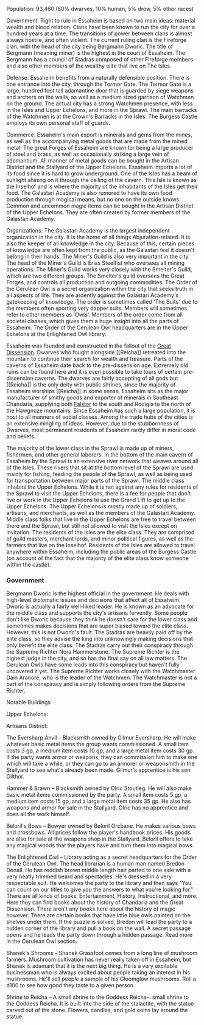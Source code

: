 Population: 93,460 (80% dwarves, 10% human, 5% drow, 5% other races)

Government: Right to rule in Essaheim is based on two main ideas: material wealth and blood relation. Clans have been known to run the city for over a hundred years at a time. The transitions of power between clans is almost always hostile, and often violent. The current ruling clan is the Fireforge clan, with the head of the city being Bergmann Dworic. The title of Bergmann (meaning miner) is the highest in the court of Essaheim. The Bergmann has a council of Stadras composed of other Fireforge members and also other members of the wealthy elite that live on The Isles.

Defense: Essaheim benefits from a naturally defensible position. There is one entrance into the city, through the Tormor Gate. The Tormor Gate is a large, hundred foot tall adamantine door that is guarded by siege weapons and archers on the walls, as well as a medium sized garrison of Watchmen on the ground. The actual city has a strong Watchmen presence, with less in the Isles and Upper Echelons, and more in the Sprawl. The main barracks of the Watchmen is at the Crown's Barracks in the Isles. The Burgess Castle employs its own personal staff of guards.

Commerce: Essaheim's main export is minerals and gems from the mines, as well as the accompanying metal goods that are made from the mined metal. The great Forges of Essaheim are known for being a large producer of steel and brass, as well as occasionally striking a large vein of adamantium. All manner of metal goods can be bought in the Artisan District and the Stallyard of the Upper Echelons. Essaheim imports a lot of its food since it is hard to grow underground. One of the Isles has a beam of sunlight shining on it through the ceiling of the cavern. This Isle is known as the Inselhof and is where the majority of the inhabitants of the Isles get their food. The Galastari Academy is also rumored to have its own food production through magical means, but no one on the outside knows. Common and uncommon magic items can be bought in the Artisan District of the Upper Echelons. They are often created by former members of the Galastari Academy.

Organizations: The Galastari Academy is the largest independent organization in the city. It is the home of all things Abjuration-related. It is also the keeper of all knowledge in the city. Because of this, certain pieces of knowledge are often kept from the public, as the Galastari feel it doesn't belong in their hands. The Miner's Guild is also very important in the city. The head of the Miner's Guild is Erias Steelfist who oversees all mining operations. The Miner's Guild works very closely with the Smelter's Guild, which are two different groups. The Smelter's guild oversees the Great Forges, and controls all production and outgoing commodities. The Order of the Cerulean Owl is a secret organization within the city that seeks truth in all aspects of life. They are ardently against the Galastari Academy's gatekeeping of knowledge. The order is sometimes called 'The Suits' due to the members often sporting very dapper suits. Members will sometimes refer to other members as 'Owls'. Members of the order come from all societal classes, which gives them a huge insight into all the parts of Essaheim. The Order of the Cerulean Owl headquarters are in the Upper Echelons at the Enlightened Owl library.

Essaheim was founded and constructed in the fallout of the [Great Dissension](The%20Great%20Dissension). Dwarves who fought alongside [[Reicha]] retreated into the mountain to continue their search for wealth and treasure. Parts of the caverns of Essaheim date back to the pre-dissension age. Extremely old ruins can be found here and it is even possible to take tours of certain pre-dissension caverns. The dwarves are fairly accepting of all gods but [[Reicha]] is the only deity with public shrines, since the majority of Essaheim worships [[Reicha]] in some sense. Essaheim sits as the major manufacturer of smithy goods and exporter of minerals in Southeast Chandaria, supplying both [Falstor](The%20Kingdom%20of%20Falstor.md) to the south and Rodigia to the north of the Hawgnoze mountains. Since Essaheim has such a large population, it is host to all manners of social classes. Among the trade hubs of the cities is an extensive mingling of ideas. However, due to the stubbornness of Dwarves, most permanent residents of Essaheim rarely differ in moral code and beliefs.

The majority of the lower class in the Sprawl is made up of miners, fishermen, and other general laborers. In the bottom of the main cavern of Essaheim by the Sprawl is an extensive river network that weaves around all of the Isles. These rivers that sit at the bottom level of the Sprawl are used mainly for fishing, feeding the people of the Sprawl, as well as being used for transportation between major parts of the Sprawl. The middle class inhabits the Upper Echelons. While it is not against any rules for residents of the Sprawl to visit the Upper Echelons, there is a fee for people that don't live or work in the Upper Echelons to use the Grand Lift to get up to the Upper Echelons. The Upper Echelons is mostly made up of soldiers, artisans, and merchants, as well as the members of the Galastari Academy. Middle class folks that live in the Upper Echelons are free to travel between there and the Sprawl, but still not allowed to visit the Isles except on invitation. The residents of the Isles are the elite class. They are comprised of guild masters, merchant lords, and minor political figures, as well as the farmers that live on the Inselhof. Residents of the Isles are allowed to travel anywhere within Essaheim, including the public areas of the Burgess Castle (on account of the fact that the majority of the elite class know someone within the castle).

### Government
Bergmann Dworic is the highest official in the government. He deals with high-level diplomatic issues and decisions that affect all of Essaheim. Dworic is actually a fairly well-liked leader. He is known as an advocate for the middle class and supports the city's artisans fervently. Some people don't like Dworic because they think he doesn't care for the lower class and sometimes makes decisions that are super biased toward the elite class. However, this is not Dworic's fault. The Stadras are heavily paid off by the elite class, so they advise the king into unknowingly making decisions that only benefit the elite class. The Stadras carry out their conspiracy through the Supreme Richter Nora Hammerstone. The Supreme Richter is the highest judge in the city, and so has the final say on all law matters. The Cerulean Owls have some leads into this conspiracy but haven't fully uncovered it yet. The Supreme Richter works closely with the Watchmaster Dain Aranore, who is the leader of the Watchmen. The Watchmaster is not a part of the conspiracy and is simply following orders from the Supreme Richter.

Notable Buildings

Upper Echelons:

Artisans District:

The Eversharp Anvil – Blacksmith owned by Gilmur Eversharp. He will make whatever basic metal items the group wants commissioned. A small item costs 3 gp, a medium item costs 10 gp, and a large metal item costs 30 gp. If the party wants armor or weapons, they can commission him to make one which will take a while, or they can go to an armorer or weaponsmith in the Stallyard to see what's already been made. Gilmur's apprentice is his son Gilthor.

Hammer & Brawn – Blacksmith owned by Olric Stoutleg. He will also make basic metal items commissioned by the party. A small item costs 5 gp, a medium item costs 15 gp, and a large metal item costs 35 gp. He also has weapons and armor for sale in the Stallyard. Olric has no apprentice and does all the work himself.

Beloril's Bows – Bowyer owned by Beloril Orcbane. He makes various bows and crossbows. All prices follow the player's handbook prices. His goods are also for sale at the weapons shop in the Stallyard. Beloril offers to take any magical woods that the players have and turn them into magical bows.

The Enlightened Owl – Library acting as a secret headquarters for the Order of the Cerulean Owl. The head librarian is a human man named Bredon Donall. He has reddish brown middle length hair parted to one side with a very neatly trimmed beard and spectacles. He's dressed in a very respectable suit. He welcomes the party to the library and then says "You can count on our titles to give you the answers to what you're looking for." There are all kinds of books: Entertainment, History, Instructional, and more. Here they can find books about the history of Chandaria and the Great Dissension. There aren't any books here about the history of magic however. There are certain books that have little blue owls painted on the shelves under them. If the puzzle is solved, Bredon will lead the party to a hidden corner of the library and pull a book on the wall. A secret passage opens and he leads the party down through a hidden passage. Read more in the Cerulean Owl section.

Shanek's Shrooms - Shanek Grassfoot comes from a long line of mushroom farmers. Mushroom cultivation has never really taken off in Essaheim, but Shanek is adamant that it is the next big thing. He is a very excitable businessman who is always excited about people taking an interest in his mushrooms. He'll sell people a sample of his Gloomglow mushrooms. Roll a d100 to see how good they taste to a given person.

Shrine to Reicha – A small shrine to the Goddess Reicha–. small shrine to the Goddess Reicha. It is built into the side of the stalactite, with the statue carved out of the stone. Flowers, candles, and gold coins lay around the statue.